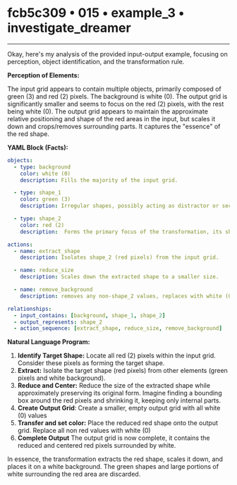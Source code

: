 # fcb5c309 • 015 • example_3 • investigate_dreamer

---
Okay, here's my analysis of the provided input-output example, focusing on perception, object identification, and the transformation rule.

**Perception of Elements:**

The input grid appears to contain multiple objects, primarily composed of green (3) and red (2) pixels. The background is white (0).  The output grid is significantly smaller and seems to focus on the red (2) pixels, with the rest being white (0). The output grid appears to maintain the approximate relative positioning and shape of the red areas in the input, but scales it down and crops/removes surrounding parts. It captures the "essence" of the red shape.

**YAML Block (Facts):**



```yaml
objects:
  - type: background
    color: white (0)
    description: Fills the majority of the input grid.

  - type: shape_1
    color: green (3)
    description: Irregular shapes, possibly acting as distractor or secondary elements.

  - type: shape_2
    color: red (2)
    description:  Forms the primary focus of the transformation, its shape and relative position are preserved in the output.

actions:
  - name: extract_shape
    description: Isolates shape_2 (red pixels) from the input grid.

  - name: reduce_size
    description: Scales down the extracted shape to a smaller size.

  - name: remove_background
    description: removes any non-shape_2 values, replaces with white (0)

relationships:
  - input_contains: [background, shape_1, shape_2]
  - output_represents: shape_2
  - action_sequence: [extract_shape, reduce_size, remove_background]
```



**Natural Language Program:**

1.  **Identify Target Shape:** Locate all red (2) pixels within the input grid. Consider these pixels as forming the target shape.
2.  **Extract:** Isolate the target shape (red pixels) from other elements (green pixels and white background).
3.  **Reduce and Center:** Reduce the size of the extracted shape while approximately preserving its original form. Imagine finding a bounding box around the red pixels and shrinking it, keeping only internal parts.
4. **Create Output Grid**: Create a smaller, empty output grid with all white (0) values
5. **Transfer and set color:** Place the reduced red shape onto the output grid. Replace all non red values with white (0)
6. **Complete Output** The output grid is now complete, it contains the reduced and centered red pixels surrounded by white.

In essence, the transformation extracts the red shape, scales it down, and places it on a white background. The green shapes and large portions of white surrounding the red area are discarded.

